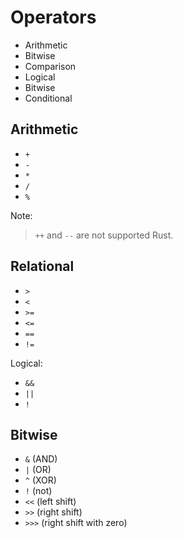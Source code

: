 # Operators
- Arithmetic
- Bitwise
- Comparison
- Logical
- Bitwise
- Conditional

## Arithmetic
- `+`
- `-`
- `*`
- `/`
- `%`

Note: 
> `++` and `--` are not supported Rust.

## Relational
- `>`
- `<`
- `>=`
- `<=`
- `==`
- `!=`

Logical: 
- `&&`
- `||`
- `!`

## Bitwise
- `&` (AND)
- `|` (OR)
- `^` (XOR)
- `!` (not)
- `<<` (left shift)
- `>>` (right shift)
- `>>>` (right shift with zero)
